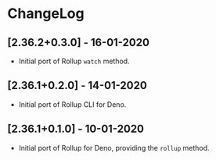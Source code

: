 # ChangeLog

## [2.36.2+0.3.0] - 16-01-2020

- Initial port of Rollup `watch` method.

## [2.36.1+0.2.0] - 14-01-2020

- Initial port of Rollup CLI for Deno.

## [2.36.1+0.1.0] - 10-01-2020

- Initial port of Rollup for Deno, providing the `rollup` method.
